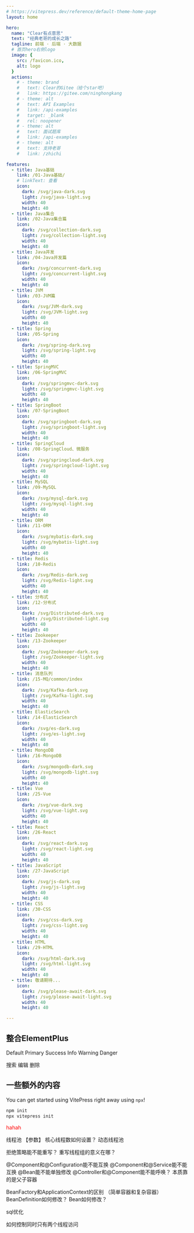 ```yaml
---
# https://vitepress.dev/reference/default-theme-home-page
layout: home

hero:
  name: "Clear有点意思"
  text: "经典老哥的成长之路"
  tagline: 前端 · 后端 · 大数据
  # 首页hero右侧logo
  image: {
    src: /favicon.ico,
    alt: logo
  }
  actions:
    # - theme: brand
    #   text: Clear的Gitee（给个star吧）
    #   link: https://gitee.com/ninghongkang
    # - theme: alt
    #   text: API Examples
    #   link: /api-examples
    #   target: _blank
    #   rel: noopener
    # - theme: alt
    #   text: 面试题库
    #   link: /api-examples
    # - theme: alt
    #   text: 支持老哥
    #   link: /zhichi

features:
  - title: Java基础
    link: /01-Java基础/
    # linkText: 查看
    icon:
      dark: /svg/java-dark.svg
      light: /svg/java-light.svg
      width: 40
      height: 40
  - title: Java集合
    link: /02-Java集合篇
    icon:
      dark: /svg/collection-dark.svg
      light: /svg/collection-light.svg
      width: 40
      height: 40
  - title: Java并发
    link: /04-Java并发篇
    icon:
      dark: /svg/concurrent-dark.svg
      light: /svg/concurrent-light.svg
      width: 40
      height: 40
  - title: JVM
    link: /03-JVM篇
    icon:
      dark: /svg/JVM-dark.svg
      light: /svg/JVM-light.svg
      width: 40
      height: 40
  - title: Spring
    link: /05-Spring
    icon: 
      dark: /svg/spring-dark.svg
      light: /svg/spring-light.svg
      width: 40
      height: 40
  - title: SpringMVC
    link: /06-SpringMVC
    icon: 
      dark: /svg/springmvc-dark.svg
      light: /svg/springmvc-light.svg
      width: 40
      height: 40
  - title: SpringBoot
    link: /07-SpringBoot
    icon: 
      dark: /svg/springboot-dark.svg
      light: /svg/springboot-light.svg
      width: 40
      height: 40
  - title: SpringCloud
    link: /08-SpringCloud、微服务
    icon: 
      dark: /svg/springcloud-dark.svg
      light: /svg/springcloud-light.svg
      width: 40
      height: 40
  - title: MySQL
    link: /09-MySQL
    icon: 
      dark: /svg/mysql-dark.svg
      light: /svg/mysql-light.svg
      width: 40
      height: 40
  - title: ORM
    link: /11-ORM
    icon: 
      dark: /svg/mybatis-dark.svg
      light: /svg/mybatis-light.svg
      width: 40
      height: 40
  - title: Redis
    link: /10-Redis
    icon: 
      dark: /svg/Redis-dark.svg
      light: /svg/Redis-light.svg
      width: 40 
      height: 40
  - title: 分布式
    link: /12-分布式
    icon: 
      dark: /svg/Distributed-dark.svg
      light: /svg/Distributed-light.svg
      width: 40
      height: 40
  - title: Zookeeper
    link: /13-Zookeeper
    icon: 
      dark: /svg/Zookeeper-dark.svg
      light: /svg/Zookeeper-light.svg
      width: 40
      height: 40
  - title: 消息队列
    link: /15-MQ/common/index
    icon: 
      dark: /svg/Kafka-dark.svg
      light: /svg/Kafka-light.svg
      width: 40
      height: 40
  - title: ElasticSearch
    link: /14-ElasticSearch
    icon: 
      dark: /svg/es-dark.svg
      light: /svg/es-light.svg
      width: 40
      height: 40
  - title: MongoDB
    link: /16-MongoDB
    icon: 
      dark: /svg/mongodb-dark.svg
      light: /svg/mongodb-light.svg
      width: 40
      height: 40
  - title: Vue
    link: /25-Vue
    icon: 
      dark: /svg/vue-dark.svg
      light: /svg/vue-light.svg
      width: 40
      height: 40
  - title: React
    link: /26-React
    icon: 
      dark: /svg/react-dark.svg
      light: /svg/react-light.svg
      width: 40
      height: 40
  - title: JavaScript
    link: /27-JavaScript
    icon: 
      dark: /svg/js-dark.svg
      light: /svg/js-light.svg
      width: 40
      height: 40
  - title: CSS
    link: /30-CSS
    icon: 
      dark: /svg/css-dark.svg
      light: /svg/css-light.svg
      width: 40
      height: 40
  - title: HTML
    link: /29-HTML
    icon: 
      dark: /svg/html-dark.svg
      light: /svg/html-light.svg
      width: 40
      height: 40
  - title: 敬请期待...
    icon: 
      dark: /svg/please-await-dark.svg
      light: /svg/please-await-light.svg
      width: 40
      height: 40

---
```


<style>
/* 首页hero中文字无法选中 */
.container>.main  {
  user-select: none;
  -webkit-user-select: none; /* Safari */
  -moz-user-select: none; /* Firefox */
  -ms-user-select: none; /* IE/Edge */
}

/* feature中内容居中 */
.container .item .VPFeature .box {
    display: flex;
    justify-content: center;
    align-items: center;
}

/* feature */
.container .item .VPFeature {
  transition: transform 0.3s ease, box-shadow 0.3s ease; /* 平滑过渡效果 */
}

.container .item .VPFeature:hover {
  outline: 1px solid var(--vp-c-brand-1);
  transform: translateY(-5px); /* 放大效果 */

  /* 底部阴影 */
  box-shadow: 0 10px 20px rgba(0, 0, 0, 0.3);
}

/* /* feature title放大效果 */ */
.container .item .VPFeature .box .title {
  transition: transform 0.3s ease;
}

.container .item .VPFeature:hover .box .title {
  color: var(--vp-c-brand-1);
  transform: scale(1.2);
}

/* feature图片放大效果 */
.container .item .VPFeature .box .VPImage {
  transition: transform 0.3s ease;
}

.container .item .VPFeature:hover .box .VPImage {
  transform: scale(1.5);
}
</style>

<script setup>
// 在使用的地方显式的导入，使它们可以正确地进行代码拆分，并且仅在显示相关页面时才加载
import Confetti from '../.vitepress/theme/components/Confetti.vue'
import HomeUnderline  from '../.vitepress/theme/components/HomeUnderline.vue'
import {
  Check,
  Delete,
  Edit,
  Message,
  Search,
  Star,
} from '@element-plus/icons-vue'
import { ElButton } from 'element-plus'


</script>
<!-- 烟火效果 -->
<Confetti/>
<!-- 首页文字下划线效果 -->
<HomeUnderline/>

## 整合ElementPlus

<el-button>Default</el-button>
<el-button type="primary">Primary</el-button>
<el-button type="success">Success</el-button>
<el-button type="info">Info</el-button>
<el-button type="warning">Warning</el-button>
<el-button type="danger">Danger</el-button>

  <el-button type="primary" :icon="Search">搜索</el-button>
  <el-button type="success" :icon="Edit">编辑</el-button>
  <el-button type="danger" :icon="Delete">删除</el-button>

## 一些额外的内容

You can get started using VitePress right away using `npx`!

```sh
npm init
npx vitepress init
```

<div>
  <p style="color: red;">
    hahah
  </p>
</div>

线程池 【参数】
核心线程数如何设置？
动态线程池

拒绝策略能不能重写？
重写线程组的意义在哪？


@Component和@Configuration能不能互换
@Component和@Service能不能互换
@Bean能不能单独修改
@Controller和@Component能不能呼唤？ 本质靠的是父子容器

BeanFactory和ApplicationContext的区别 （简单容器和复杂容器）
BeanDefinition如何修改？
Bean如何修改？




sql优化

如何控制同时只有两个线程访问


